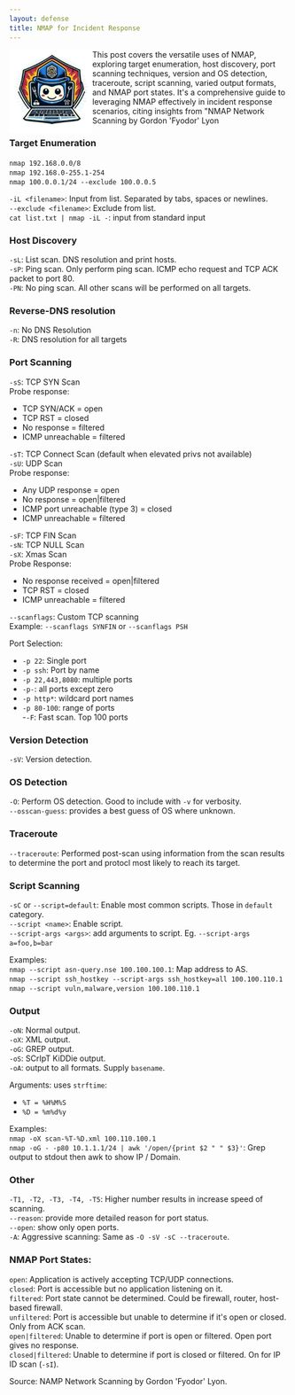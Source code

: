 ```yaml
---
layout: defense
title: NMAP for Incident Response
---
```


<img height="150" align="left" src="/images/nmap_ir_logo.png" >
This post covers the versatile uses of NMAP, exploring target enumeration, host discovery, port scanning techniques, version and OS detection, traceroute, script scanning, varied output formats, and NMAP port states. It's a comprehensive guide to leveraging NMAP effectively in incident response scenarios, citing insights from "NMAP Network Scanning by Gordon 'Fyodor' Lyon

### Target Enumeration

`nmap 192.168.0.0/8`  
`nmap 192.168.0-255.1-254`  
`nmap 100.0.0.1/24 --exclude 100.0.0.5`  

`-iL <filename>`: Input from list. Separated by tabs, spaces or newlines.  
`--exclude <filename>`: Exclude from list.  
`cat list.txt | nmap -iL -`: input from standard input  

### Host Discovery

`-sL`: List scan. DNS resolution and print hosts.  
`-sP`: Ping scan. Only perform ping scan. ICMP echo request and TCP ACK packet to port 80.  
`-PN`: No ping scan. All other scans will be performed on all targets.  

### Reverse-DNS resolution

`-n`: No DNS Resolution  
`-R`: DNS resolution for all targets  

### Port Scanning
  
`-sS`: TCP SYN Scan  
Probe response:  
- TCP SYN/ACK = open  
- TCP RST = closed  
- No response = filtered  
- ICMP unreachable = filtered  
  
`-sT`: TCP Connect Scan (default when elevated privs not available)  
`-sU`: UDP Scan  
Probe response:  
- Any UDP response = open  
- No response = open|filtered  
- ICMP port unreachable (type 3) = closed  
- ICMP unreachable = filtered  
  
`-sF`: TCP FIN Scan  
`-sN`: TCP NULL Scan  
`-sX`: Xmas Scan  
Probe Response:  
- No response received = open|filtered  
- TCP RST = closed  
- ICMP unreachable = filtered  

`--scanflags`: Custom TCP scanning  
Example: `--scanflags SYNFIN` or `--scanflags PSH`  

Port Selection:
- `-p 22`: Single port  
- `-p ssh`: Port by name  
- `-p 22,443,8080`: multiple ports  
- `-p-`: all ports except zero  
- `-p http*`: wildcard port names  
- `-p 80-100`: range of ports  
-`-F`: Fast scan. Top 100 ports  

### Version Detection

`-sV`: Version detection.  

### OS Detection

`-O`: Perform OS detection. Good to include with `-v` for verbosity.  
`--osscan-guess`: provides a best guess of OS where unknown.  

### Traceroute

`--traceroute`: Performed post-scan using information from the scan results to determine the port and protocl most likely to reach its target.  


### Script Scanning

`-sC` or `--script=default`: Enable most common scripts. Those in `default` category.   
`--script <name>`: Enable script.  
`--script-args <args>`: add arguments to script. Eg. `--script-args a=foo,b=bar`  

Examples:  
`nmap --script asn-query.nse 100.100.100.1`: Map address to AS.   
`nmap --script ssh_hostkey --script-args ssh_hostkey=all 100.100.110.1`  
`nmap --script vuln,malware,version 100.100.110.1`  


### Output

`-oN`: Normal output.  
`-oX`: XML output.  
`-oG`: GREP output.  
`-oS`: SCrIpT KiDDie output.  
`-oA`: output to all formats. Supply `basename`.  

Arguments: uses `strftime`:  
- `%T = %H%M%S`  
- `%D = %m%d%y`  

Examples:  
`nmap -oX scan-%T-%D.xml 100.110.100.1`  
`nmap -oG - -p80 10.1.1.1/24 | awk '/open/{print $2 " " $3}'`: Grep output to stdout then awk to show IP / Domain. 


### Other

`-T1, -T2, -T3, -T4, -T5`: Higher number results in increase speed of scanning.  
`--reason`: provide more detailed reason for port status.  
`--open`: show only open ports.  
`-A`: Aggressive scanning: Same as `-O -sV -sC --traceroute`.  

### NMAP Port States:

`open`: Application is actively accepting TCP/UDP connections.  
`closed`: Port is accessible but no application listening on it.  
`filtered`: Port state cannot be determined. Could be firewall, router, host-based firewall.  
`unfiltered`: Port is accessible but unable to determine if it's open or closed. Only from ACK scan.  
`open|filtered`: Unable to determine if port is open or filtered. Open port gives no response.  
`closed|filtered`: Unable to determine if port is closed or filtered. On for IP ID scan (`-sI`).  

Source: NAMP Network Scanning by Gordon 'Fyodor' Lyon.